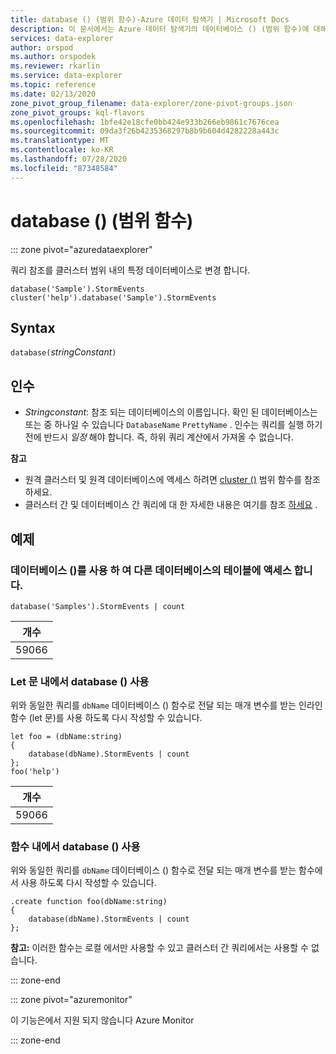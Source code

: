 ```yaml
---
title: database () (범위 함수)-Azure 데이터 탐색기 | Microsoft Docs
description: 이 문서에서는 Azure 데이터 탐색기의 데이터베이스 () (범위 함수)에 대해 설명 합니다.
services: data-explorer
author: orspod
ms.author: orspodek
ms.reviewer: rkarlin
ms.service: data-explorer
ms.topic: reference
ms.date: 02/13/2020
zone_pivot_group_filename: data-explorer/zone-pivot-groups.json
zone_pivot_groups: kql-flavors
ms.openlocfilehash: 1bfe42e18cfe0bb424e933b266eb9861c7676cea
ms.sourcegitcommit: 09da3f26b4235368297b8b9b604d4282228a443c
ms.translationtype: MT
ms.contentlocale: ko-KR
ms.lasthandoff: 07/28/2020
ms.locfileid: "87348584"
---
```

# <a name="database-scope-function"></a>database () (범위 함수)

::: zone pivot="azuredataexplorer"

쿼리 참조를 클러스터 범위 내의 특정 데이터베이스로 변경 합니다. 

```kusto
database('Sample').StormEvents
cluster('help').database('Sample').StormEvents
```

## <a name="syntax"></a>Syntax

`database(`*stringConstant*`)`

## <a name="arguments"></a>인수

* *Stringconstant*: 참조 되는 데이터베이스의 이름입니다. 확인 된 데이터베이스는 또는 중 하나일 수 있습니다 `DatabaseName` `PrettyName` . 인수는 쿼리를 실행 하기 전에 반드시 _일정_ 해야 합니다. 즉, 하위 쿼리 계산에서 가져올 수 없습니다.

**참고**

* 원격 클러스터 및 원격 데이터베이스에 액세스 하려면 [cluster ()](clusterfunction.md) 범위 함수를 참조 하세요.
* 클러스터 간 및 데이터베이스 간 쿼리에 대 한 자세한 내용은 여기를 참조 [하세요](cross-cluster-or-database-queries.md) .

## <a name="examples"></a>예제

### <a name="use-database-to-access-table-of-other-database"></a>데이터베이스 ()를 사용 하 여 다른 데이터베이스의 테이블에 액세스 합니다. 

```kusto
database('Samples').StormEvents | count
```

|개수|
|---|
|59066|

### <a name="use-database-inside-let-statements"></a>Let 문 내에서 database () 사용 

위와 동일한 쿼리를 `dbName` 데이터베이스 () 함수로 전달 되는 매개 변수를 받는 인라인 함수 (let 문)를 사용 하도록 다시 작성할 수 있습니다.

```kusto
let foo = (dbName:string)
{
    database(dbName).StormEvents | count
};
foo('help')
```

|개수|
|---|
|59066|

### <a name="use-database-inside-functions"></a>함수 내에서 database () 사용 

위와 동일한 쿼리를 `dbName` 데이터베이스 () 함수로 전달 되는 매개 변수를 받는 함수에서 사용 하도록 다시 작성할 수 있습니다.

```kusto
.create function foo(dbName:string)
{
    database(dbName).StormEvents | count
};
```

**참고:** 이러한 함수는 로컬 에서만 사용할 수 있고 클러스터 간 쿼리에서는 사용할 수 없습니다.

::: zone-end

::: zone pivot="azuremonitor"

이 기능은에서 지원 되지 않습니다 Azure Monitor

::: zone-end
